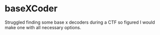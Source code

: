 # baseXCoder
Struggled finding some base x decoders during a CTF so figured I would make one with all necessary options.
